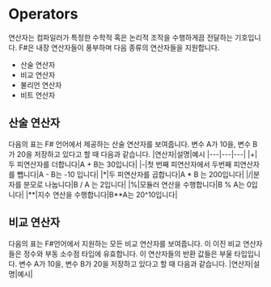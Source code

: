 # Operators
연산자는 컴파일러가 특정한 수학적 혹은 논리적 조작을 수행하게끔 전달하는 기호입니다. F#은 내장 연산자들이 풍부하며 다음 종류의 연산자들을 지원합니다.
- 산술 연산자
- 비교 연산자
- 불리언 연산자
- 비트 연산자

## 산술 연산자
다음의 표는 F# 언어에서 제공하는 산술 연산자를 보여줍니다. 변수 A가 10을, 변수 B가 20을 저장하고 있다고 할 때 다음과 같습니다.
|연산자|설명|예시
|---|---|---|
|+|두 피연산자를 더합니다|A + B는 30입니다|
|-|첫 번째 피연산자에서 두번째 피연산자를 뺍니다|A - B는 -10 입니다|
|*|두 피연산자를 곱합니다|A * B 는 200입니다|
|/|분자를 분모로 나눕니다|B / A 는 2입니다|
|%|모듈러 연산을 수행합니다|B % A는 0입니다|
|**|지수 연산을 수행합니다|B\*\*A는 20^10입니다|

## 비교 연산자
다음의 표는 F#언어에서 지원하는 모든 비교 연산자를 보여줍니다. 이 이진 비교 연산자들은 정수와 부동 소수점 타입에 유효합니다. 이 연산자들의 반환 값들은 부울 타입입니다.
변수 A가 10을, 변수 B가 20을 저장하고 있다고 할 때 다음과 같습니다.
|연산자|설명|예시|